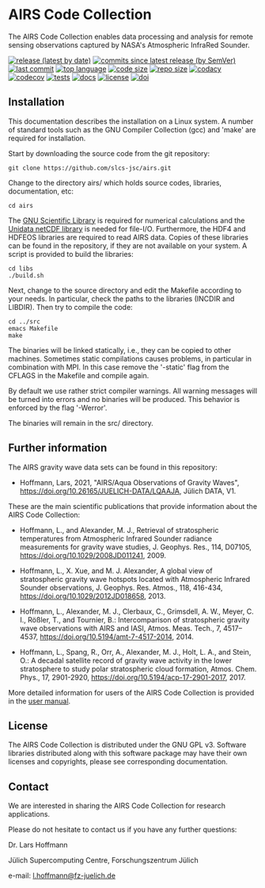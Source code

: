 # AIRS Code Collection

The AIRS Code Collection enables data processing and analysis for remote sensing observations captured by NASA's Atmospheric InfraRed Sounder.

[![release (latest by date)](https://img.shields.io/github/v/release/slcs-jsc/airs)](https://github.com/slcs-jsc/airs/releases)
[![commits since latest release (by SemVer)](https://img.shields.io/github/commits-since/slcs-jsc/airs/latest)](https://github.com/slcs-jsc/airs/commits/master)
[![last commit](https://img.shields.io/github/last-commit/slcs-jsc/airs.svg)](https://github.com/slcs-jsc/airs/commits/master)
[![top language](https://img.shields.io/github/languages/top/slcs-jsc/airs.svg)](https://github.com/slcs-jsc/airs/tree/master/src)
[![code size](https://img.shields.io/github/languages/code-size/slcs-jsc/airs.svg)](https://github.com/slcs-jsc/airs/tree/master/src)
[![repo size](https://img.shields.io/github/repo-size/slcs-jsc/airs.svg)](https://github.com/slcs-jsc/airs/tree/master/src)
[![codacy](https://api.codacy.com/project/badge/Grade/a9de7b2239f843b884d2a4eb583726c9)](https://app.codacy.com/gh/slcs-jsc/airs?utm_source=github.com&utm_medium=referral&utm_content=slcs-jsc/airs&utm_campaign=Badge_Grade_Settings)
[![codecov](https://codecov.io/gh/slcs-jsc/airs/branch/master/graph/badge.svg?token=4X6IEHWUBJ)](https://codecov.io/gh/slcs-jsc/airs)
[![tests](https://img.shields.io/github/actions/workflow/status/slcs-jsc/airs/tests.yml?branch=master&label=tests)](https://github.com/slcs-jsc/airs/actions)
[![docs](https://img.shields.io/github/actions/workflow/status/slcs-jsc/airs/docs.yml?branch=master&label=docs)](https://slcs-jsc.github.io/airs)
[![license](https://img.shields.io/github/license/slcs-jsc/airs.svg)](https://github.com/slcs-jsc/airs/blob/master/COPYING)
[![doi](https://zenodo.org/badge/DOI/10.5281/zenodo.14710848.svg)](https://doi.org/10.5281/zenodo.14710848)

## Installation

This documentation describes the installation on a Linux system.
A number of standard tools such as the GNU Compiler Collection (gcc)
and 'make' are required for installation.

Start by downloading the source code from the git repository:

    git clone https://github.com/slcs-jsc/airs.git

Change to the directory airs/ which holds source codes,
libraries, documentation, etc:

    cd airs

The [GNU Scientific Library](https://www.gnu.org/software/gsl) is
required for numerical calculations and the [Unidata netCDF
library](http://www.unidata.ucar.edu/software/netcdf) is needed for
file-I/O.  Furthermore, the HDF4 and HDFEOS libraries are required to
read AIRS data.  Copies of these libraries can be found in the
repository, if they are not available on your system. A script is
provided to build the libraries:

    cd libs
    ./build.sh

Next, change to the source directory and edit the Makefile according to
your needs. In particular, check the paths to the libraries
(INCDIR and LIBDIR). Then try to compile the code:

    cd ../src
    emacs Makefile
    make

The binaries will be linked statically, i.e., they can be copied to other
machines. Sometimes static compilations causes problems, in particular in
combination with MPI. In this case remove the '-static' flag from the
CFLAGS in the Makefile and compile again.

By default we use rather strict compiler warnings.
All warning messages will be turned into errors and no binaries will be
produced. This behavior is enforced by the flag '-Werror'.

The binaries will remain in the src/ directory.

## Further information

The AIRS gravity wave data sets can be found in this repository:

* Hoffmann, Lars, 2021, "AIRS/Aqua Observations of Gravity Waves", https://doi.org/10.26165/JUELICH-DATA/LQAAJA, Jülich DATA, V1.

These are the main scientific publications that provide information about the AIRS Code Collection:

* Hoffmann, L., and Alexander, M. J., Retrieval of stratospheric temperatures from Atmospheric Infrared Sounder radiance measurements for gravity wave studies, J. Geophys. Res., 114, D07105, https://doi.org/10.1029/2008JD011241, 2009.

* Hoffmann, L., X. Xue, and M. J. Alexander, A global view of stratospheric gravity wave hotspots located with Atmospheric Infrared Sounder observations, J. Geophys. Res. Atmos., 118, 416-434, https://doi.org/10.1029/2012JD018658, 2013.

* Hoffmann, L., Alexander, M. J., Clerbaux, C., Grimsdell, A. W., Meyer, C. I., Rößler, T., and Tournier, B.: Intercomparison of stratospheric gravity wave observations with AIRS and IASI, Atmos. Meas. Tech., 7, 4517–4537, https://doi.org/10.5194/amt-7-4517-2014, 2014.

* Hoffmann, L., Spang, R., Orr, A., Alexander, M. J., Holt, L. A., and Stein, O.: A decadal satellite record of gravity wave activity in the lower stratosphere to study polar stratospheric cloud formation, Atmos. Chem. Phys., 17, 2901-2920, https://doi.org/10.5194/acp-17-2901-2017, 2017.

More detailed information for users of the AIRS Code Collection is provided in the [user manual](https://slcs-jsc.github.io/airs).

## License

The AIRS Code Collection is distributed under the GNU GPL v3.
Software libraries distributed along with this software package may have
their own licenses and copyrights, please see corresponding documentation.

## Contact

We are interested in sharing the AIRS Code Collection for research applications.

Please do not hesitate to contact us if you have any further questions:

Dr. Lars Hoffmann

Jülich Supercomputing Centre, Forschungszentrum Jülich  

e-mail: l.hoffmann@fz-juelich.de
